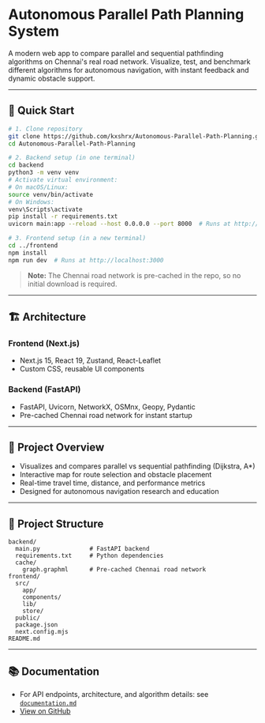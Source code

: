 # Autonomous Parallel Path Planning System

A modern web app to compare parallel and sequential pathfinding algorithms on Chennai's real road network. Visualize, test, and benchmark different algorithms for autonomous navigation, with instant feedback and dynamic obstacle support.

---

## 🚀 Quick Start

```bash
# 1. Clone repository
git clone https://github.com/kxshrx/Autonomous-Parallel-Path-Planning.git
cd Autonomous-Parallel-Path-Planning

# 2. Backend setup (in one terminal)
cd backend
python3 -m venv venv
# Activate virtual environment:
# On macOS/Linux:
source venv/bin/activate
# On Windows:
venv\Scripts\activate
pip install -r requirements.txt
uvicorn main:app --reload --host 0.0.0.0 --port 8000  # Runs at http://localhost:8000

# 3. Frontend setup (in a new terminal)
cd ../frontend
npm install
npm run dev  # Runs at http://localhost:3000
```

> **Note:** The Chennai road network is pre-cached in the repo, so no initial download is required.

---

## 🏗️ Architecture

### Frontend (Next.js)

- Next.js 15, React 19, Zustand, React-Leaflet
- Custom CSS, reusable UI components

### Backend (FastAPI)

- FastAPI, Uvicorn, NetworkX, OSMnx, Geopy, Pydantic
- Pre-cached Chennai road network for instant startup

---

## 📖 Project Overview

- Visualizes and compares parallel vs sequential pathfinding (Dijkstra, A\*)
- Interactive map for route selection and obstacle placement
- Real-time travel time, distance, and performance metrics
- Designed for autonomous navigation research and education

---

## 📁 Project Structure

```
backend/
  main.py              # FastAPI backend
  requirements.txt     # Python dependencies
  cache/
    graph.graphml      # Pre-cached Chennai road network
frontend/
  src/
    app/
    components/
    lib/
    store/
  public/
  package.json
  next.config.mjs
README.md
```

---

## 📚 Documentation

- For API endpoints, architecture, and algorithm details: see [`documentation.md`](documentation.md)
- [View on GitHub](https://github.com/kxshrx/Autonomous-Parallel-Path-Planning)
